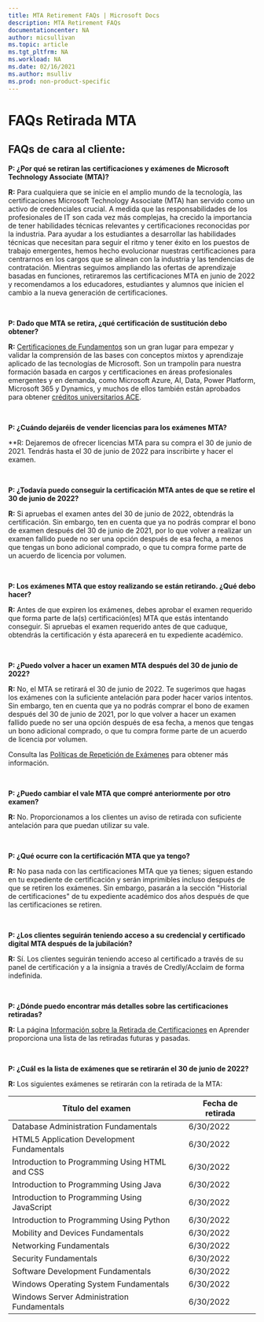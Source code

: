 ```yaml
---
title: MTA Retirement FAQs | Microsoft Docs
description: MTA Retirement FAQs
documentationcenter: NA
author: micsullivan
ms.topic: article
ms.tgt_pltfrm: NA
ms.workload: NA
ms.date: 02/16/2021
ms.author: msulliv
ms.prod: non-product-specific
---
```


# FAQs Retirada MTA


## FAQs de cara al cliente: 


**P: ¿Por qué se retiran las certificaciones y exámenes de Microsoft Technology Associate (MTA)?**

**R:** Para cualquiera que se inicie en el amplio mundo de la tecnología, las certificaciones Microsoft Technology Associate (MTA) han servido como un activo de credenciales crucial. A medida que las responsabilidades de los profesionales de IT son cada vez más complejas, ha crecido la importancia de tener habilidades técnicas relevantes y certificaciones reconocidas por la industria. Para ayudar a los estudiantes a desarrollar las habilidades técnicas que necesitan para seguir el ritmo y tener éxito en los puestos de trabajo emergentes, hemos hecho evolucionar nuestras certificaciones para centrarnos en los cargos que se alinean con la industria y las tendencias de contratación. Mientras seguimos ampliando las ofertas de aprendizaje basadas en funciones, retiraremos las certificaciones MTA en junio de 2022 y recomendamos a los educadores, estudiantes y alumnos que inicien el cambio a la nueva generación de certificaciones.

<br/>

**P: Dado que MTA se retira, ¿qué certificación de sustitución debo obtener?**

**R:** [Certificaciones de Fundamentos](/learn/certifications/browse/?type=fundamentals) son un gran lugar para empezar y validar la comprensión de las bases con conceptos mixtos y aprendizaje aplicado de las tecnologías de Microsoft. Son un trampolín para nuestra formación basada en cargos y certificaciones en áreas profesionales emergentes y en demanda, como Microsoft Azure, AI, Data, Power Platform, Microsoft 365 y Dynamics, y muchos de ellos también están aprobados para obtener [créditos universitarios ACE](/learn/certifications/ace-credit-for-certification-exams). 

<br/>

**P: ¿Cuándo dejaréis de vender licencias para los exámenes MTA?**

**R: Dejaremos de ofrecer licencias MTA para su compra el 30 de junio de 2021. Tendrás hasta el 30 de junio de 2022 para inscribirte y hacer el examen.

<br/>

**P: ¿Todavía puedo conseguir la certificación MTA antes de que se retire el 30 de junio de 2022?**

**R:** Si apruebas el examen antes del 30 de junio de 2022, obtendrás la certificación. Sin embargo, ten en cuenta que ya no podrás comprar el bono de examen después del 30 de junio de 2021, por lo que volver a realizar un examen fallido puede no ser una opción después de esa fecha, a menos que tengas un bono adicional comprado, o que tu compra forme parte de un acuerdo de licencia por volumen.

<br/>

**P: Los exámenes MTA que estoy realizando se están retirando. ¿Qué debo hacer?**

**R:** Antes de que expiren los exámenes, debes aprobar el examen requerido que forma parte de la(s) certificación(es) MTA que estás intentando conseguir. Si apruebas el examen requerido antes de que caduque, obtendrás la certificación y ésta aparecerá en tu expediente académico.

<br/>

**P: ¿Puedo volver a hacer un examen MTA después del 30 de junio de 2022?**

**R:** No, el MTA se retirará el 30 de junio de 2022. Te sugerimos que hagas los exámenes con la suficiente antelación para poder hacer varios intentos. Sin embargo, ten en cuenta que ya no podrás comprar el bono de examen después del 30 de junio de 2021, por lo que volver a hacer un examen fallido puede no ser una opción después de esa fecha, a menos que tengas un bono adicional comprado, o que tu compra forme parte de un acuerdo de licencia por volumen.
<br/>

Consulta las [Políticas de Repetición de Exámenes](/learn/certifications/exam-security-policy-and-exam-retake-policy#exam-retake-policy) para obtener más información.

<br/>

**P: ¿Puedo cambiar el vale MTA que compré anteriormente por otro examen?**

**R:** No. Proporcionamos a los clientes un aviso de retirada con suficiente antelación para que puedan utilizar su vale.

<br/>

**P: ¿Qué ocurre con la certificación MTA que ya tengo?**

**R:** No pasa nada con las certificaciones MTA que ya tienes; siguen estando en tu expediente de certificación y serán imprimibles incluso después de que se retiren los exámenes. Sin embargo, pasarán a la sección "Historial de certificaciones" de tu expediente académico dos años después de que las certificaciones se retiren.

<br/>

**P: ¿Los clientes seguirán teniendo acceso a su credencial y certificado digital MTA después de la jubilación?**

**R:** Sí. Los clientes seguirán teniendo acceso al certificado a través de su panel de certificación y a la insignia a través de Credly/Acclaim de forma indefinida.

<br/>


**P: ¿Dónde puedo encontrar más detalles sobre las certificaciones retiradas?**

**R:** La página [Información sobre la Retirada de Certificaciones](/learn/certifications/retired-certifications) en Aprender proporciona una lista de las retiradas futuras y pasadas.

<br/>

**P: ¿Cuál es la lista de exámenes que se retirarán el 30 de junio de 2022?**

**R:** Los siguientes exámenes se retirarán con la retirada de la MTA:

| Título del examen                                     | Fecha de retirada |
|------------------------------------------------|-----------------|
| Database Administration Fundamentals           | 6/30/2022       |
| HTML5 Application Development Fundamentals     | 6/30/2022       |
| Introduction to Programming Using HTML and CSS | 6/30/2022       |
| Introduction to Programming Using Java         | 6/30/2022       |
| Introduction to Programming Using JavaScript   | 6/30/2022       |
| Introduction to Programming Using Python       | 6/30/2022       |
| Mobility and Devices Fundamentals              | 6/30/2022       |
| Networking Fundamentals                        | 6/30/2022       |
| Security Fundamentals                          | 6/30/2022       |
| Software Development Fundamentals              | 6/30/2022       |
| Windows Operating System Fundamentals          | 6/30/2022       |
| Windows Server Administration Fundamentals     | 6/30/2022       |

<br/>

